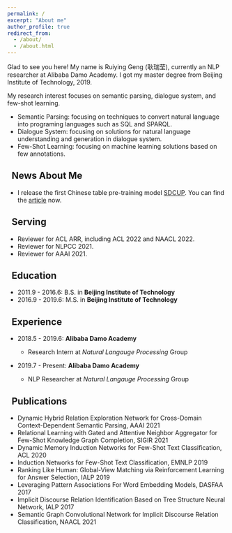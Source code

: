 ```yaml
---
permalink: /
excerpt: "About me"
author_profile: true
redirect_from: 
  - /about/
  - /about.html
---
```



Glad to see you here! My name is Ruiying Geng (耿瑞莹), currently an NLP researcher at Alibaba Damo Academy. I got my master degree from Beijing Institute of Technology, 2019.

My research interest focuses on semantic parsing, dialogue system, and few-shot learning.
* Semantic Parsing: focusing on techniques to convert natural language into programing languages such as SQL and SPARQL.
* Dialogue System: focusing on solutions for natural language understanding and generation in dialogue system.
* Few-Shot Learning: focusing on machine learning solutions based on few annotations.


## <i class="fa fa-ft fa-fire"></i>&nbsp;&nbsp;News About Me 
* I release the first Chinese table pre-training model [SDCUP](https://github.com/alibaba/AliceMind/tree/main/SDCUP). You can find the [article](https://mp.weixin.qq.com/s/DxOVCvo-TQ2Cm77ng_ZULQ) now.


## <i class="fa fa-ft fa-hands-helping"></i>&nbsp;&nbsp;Serving
* Reviewer for ACL ARR, including ACL 2022 and NAACL 2022.
* Reviewer for NLPCC 2021.
* Reviewer for AAAI 2021.

## <i class="fa fa-ft fa-university"></i>&nbsp;&nbsp;Education

* 2011.9 - 2016.6: B.S. in **Beijing Institute of Technology**
* 2016.9 - 2019.6: M.S. in **Beijing Institute of Technology**

## <i class="fa fa-ft fa-users"></i>&nbsp;&nbsp;Experience

* 2018.5 - 2019.6: **Alibaba Damo Academy**
  * Research Intern at *Natural Langauge Processing* Group

* 2019.7 - Present: **Alibaba Damo Academy**
  * NLP Researcher at *Natural Langauge Processing* Group

## <i class="fa fa-ft fa-book"></i>&nbsp;&nbsp;Publications
* Dynamic Hybrid Relation Exploration Network for Cross-Domain Context-Dependent Semantic Parsing, AAAI 2021
* Relational Learning with Gated and Attentive Neighbor Aggregator for Few-Shot Knowledge Graph Completion, SIGIR 2021
* Dynamic Memory Induction Networks for Few-Shot Text Classification, ACL 2020
* Induction Networks for Few-Shot Text Classification, EMNLP 2019
* Ranking Like Human: Global-View Matching via Reinforcement Learning for Answer Selection, IALP 2019
* Leveraging Pattern Associations For Word Embedding Models, DASFAA 2017
* Implicit Discourse Relation Identification Based on Tree Structure Neural Network, IALP 2017
* Semantic Graph Convolutional Network for Implicit Discourse Relation Classification, NAACL 2021
